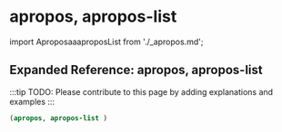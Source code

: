 # apropos, apropos-list

import AproposaaaproposList from './_apropos.md';

<AproposaaaproposList />

## Expanded Reference: apropos, apropos-list

:::tip
TODO: Please contribute to this page by adding explanations and examples
:::

```lisp
(apropos, apropos-list )
```
